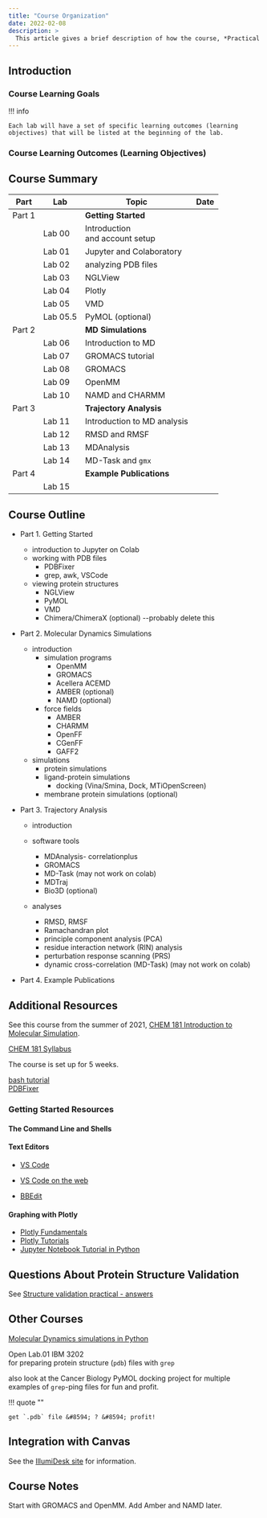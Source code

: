 ```yaml
---
title: "Course Organization"
date: 2022-02-08
description: >
  This article gives a brief description of how the course, *Practical Molecular Dynamics*, is organized.
---
```


## Introduction

### Course Learning Goals

!!! info

    Each lab will have a set of specific learning outcomes (learning objectives) that will be listed at the beginning of the lab.

### Course Learning Outcomes (Learning Objectives)

## Course Summary

| Part   | Lab      | Topic                               | Date |
| ------ | -------- | ----------------------------------- | ---- |
| Part 1 |          | **Getting Started**                 |      |
|        | Lab 00   | Introduction <br/>and account setup |      |
|        | Lab 01   | Jupyter and Colaboratory            |      |
|        | Lab 02   | analyzing PDB files                 |      |
|        | Lab 03   | NGLView                             |      |
|        | Lab 04   | Plotly                              |      |
|        | Lab 05   | VMD                                 |      |
|        | Lab 05.5 | PyMOL (optional)                    |      |
| Part 2 |          | **MD Simulations**                  |      |
|        | Lab 06   | Introduction to MD                  |      |
|        | Lab 07   | GROMACS tutorial                    |      |
|        | Lab 08   | GROMACS                             |      |
|        | Lab 09   | OpenMM                              |      |
|        | Lab 10   | NAMD and CHARMM                     |      |
| Part 3 |          | **Trajectory Analysis**             |      |
|        | Lab 11   | Introduction to MD analysis         |      |
|        | Lab 12   | RMSD and RMSF                       |      |
|        | Lab 13   | MDAnalysis                          |      |
|        | Lab 14   | MD-Task and `gmx`                   |      |
| Part 4 |          | **Example Publications**            |      |
|        | Lab 15   |                                     |      |

## Course Outline

- Part 1. Getting Started
    - introduction to Jupyter on Colab
    - working with PDB files
        - PDBFixer
        - grep, awk, VSCode
    - viewing protein structures
        - NGLView
        - PyMOL
        - VMD
        - Chimera/ChimeraX (optional) --probably delete this

- Part 2. Molecular Dynamics Simulations
    - introduction
        - simulation programs
            - OpenMM
            - GROMACS
            - Acellera ACEMD
            - AMBER (optional)
            - NAMD (optional)
        - force fields
            - AMBER
            - CHARMM
            - OpenFF
            - CGenFF
            - GAFF2
    - simulations
        - protein simulations
        - ligand-protein simulations
            - docking (Vina/Smina, Dock, MTiOpenScreen)
        - membrane protein simulations (optional)

- Part 3. Trajectory Analysis
    - introduction
    - software tools
        - MDAnalysis- correlationplus
        - GROMACS
        - MD-Task (may not work on colab)
        - MDTraj
        - Bio3D (optional)

    - analyses
        - RMSD, RMSF
        - Ramachandran plot
        - principle component analysis (PCA)
        - residue interaction network (RIN) analysis
        - perturbation response scanning (PRS)
        - dynamic cross-correlation (MD-Task) (may not work on colab)

- Part 4. Example Publications

## Additional Resources

See this course from the summer of 2021, [CHEM 181 Introduction to Molecular Simulation](http://copresearch.pacific.edu/mmccallum/181/index.html).

[CHEM 181 Syllabus](http://copresearch.pacific.edu/mmccallum/181/resources/New-Syllabus.pdf)

The course is set up for 5 weeks.

[bash tutorial](http://www.hypexr.org/bash_tutorial.php#tips)  
[PDBFixer](https://htmlpreview.github.io/?https://github.com/openmm/pdbfixer/blob/master/Manual.html)

### Getting Started Resources

#### The Command Line and Shells

#### Text Editors

- [VS Code](https://code.visualstudio.com/)
- [VS Code on the web](https://vscode.dev/)

- [BBEdit](https://www.barebones.com/products/bbedit/)

#### Graphing with Plotly

- [Plotly Fundamentals](https://plotly.com/python/plotly-fundamentals/)
- [Plotly Tutorials](https://www.geeksforgeeks.org/python-plotly-tutorial/)
- [Jupyter Notebook Tutorial in Python](https://plotly.com/python/ipython-notebook-tutorial/)

## Questions About Protein Structure Validation

See [Structure validation practical - answers](https://www.ebi.ac.uk/pdbe/modval-answers)

## Other Courses

[Molecular Dynamics simulations in Python](https://klyshko.github.io/teaching/2019-03-01-teaching)

Open Lab.01 IBM 3202  
for preparing protein structure (`pdb`) files with `grep`  

also look at the Cancer Biology PyMOL docking project for multiple examples of `grep`-ping files for fun and profit.  

!!! quote ""

    get `.pdb` file &#8594; ? &#8594; profit!

## Integration with Canvas

See the [IllumiDesk site](https://www.illumidesk.com/) for information.

## Course Notes

Start with GROMACS and OpenMM. Add Amber and NAMD later.

